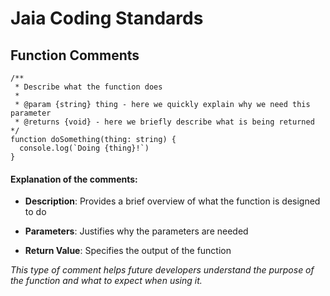 # Jaia Coding Standards

## Function Comments
```
/**
 * Describe what the function does
 *
 * @param {string} thing - here we quickly explain why we need this parameter
 * @returns {void} - here we briefly describe what is being returned
*/
function doSomething(thing: string) {
  console.log(`Doing {thing}!`)
}
```

#### Explanation of the comments:

* **Description**: Provides a brief overview of what the function is designed to do

* **Parameters**: Justifies why the parameters are needed

* **Return Value**: Specifies the output of the function

*This type of comment helps future developers understand the purpose of the function and what to expect when using it.*
